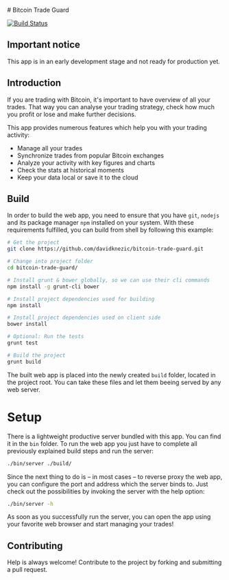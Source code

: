 # Bitcoin Trade Guard

[![Build Status][status]][travis]

## Important notice

This app is in an early development stage and not ready for production yet.

## Introduction

If you are trading with Bitcoin, it's important to have overview of all your
trades. That way you can analyse your trading strategy, check how much you
profit or lose and make further decisions.

This app provides numerous features which help you with your trading activity:

* Manage all your trades
* Synchronize trades from popular Bitcoin exchanges
* Analyze your activity with key figures and charts
* Check the stats at historical moments
* Keep your data local or save it to the cloud

## Build

In order to build the web app, you need to ensure that you have `git`,
`nodejs` and its package manager `npm` installed on your system.
With these requirements fulfilled, you can build from shell by
following this example:

```bash
# Get the project
git clone https://github.com/davidknezic/bitcoin-trade-guard.git

# Change into project folder
cd bitcoin-trade-guard/

# Install grunt & bower globally, so we can use their cli commands
npm install -g grunt-cli bower

# Install project dependencies used for building
npm install

# Install project dependencies used on client side
bower install

# Optional: Run the tests
grunt test

# Build the project
grunt build
```

The built web app is placed into the newly created `build`
folder, located in the project root. You can take these files and let
them beeing served by any web server.

# Setup

There is a lightweight productive server bundled with this app. You can find
it in the `bin` folder. To run the web app you just have
to complete all previously explained build steps and run the server:

```bash
./bin/server ./build/
```

Since the next thing to do is – in most cases – to reverse proxy the web app,
you can configure the port and address which the server binds to. Just check
out the possibilities by invoking the server with the help option:

```bash
./bin/server -h
```

As soon as you successfully run the server, you can open the app using your
favorite web browser and start managing your trades!

## Contributing

Help is always welcome!
Contribute to the project by forking and submitting a pull request.

[status]: https://travis-ci.org/davidknezic/bitcoin-trade-guard.svg
[travis]: https://travis-ci.org/davidknezic/bitcoin-trade-guard
